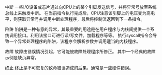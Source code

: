 中断
一些I/O设备或芯片通过向CPU上的某个引脚发送信号，并将异常号放至系统总线上来触发中断。
在当前指令执行完成后，CPU注意该引脚上的电压变为高电平，则获取异常号并调用中断处理程序，最后将控制流返回到下一条指令。

陷阱
陷阱是一种有意的异常，其最重要的用途是在用户程序与内核间提供一个系统调用接口。利用该接口可进行读/写文件，加载程序等等。
执行syscall指令会导致一个异常处理程序的陷阱，该程序会解析参数并调用适当的内核程序。

故障
故障由错误情况引起，它可能被故障处理程序所修正。
其中一个经典的故障示例是缺页异常。

终止
终止是不可恢复的致命错误造成的后果，通常是一些硬件错误。

